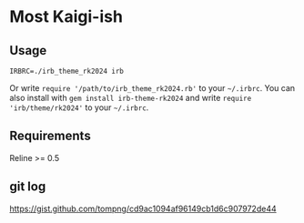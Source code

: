 # Most Kaigi-ish

## Usage

```
IRBRC=./irb_theme_rk2024 irb
```

Or write `require '/path/to/irb_theme_rk2024.rb'` to your `~/.irbrc`.
You can also install with `gem install irb-theme-rk2024` and write `require 'irb/theme/rk2024'` to your `~/.irbrc`.

## Requirements

Reline >= 0.5

## git log

https://gist.github.com/tompng/cd9ac1094af96149cb1d6c907972de44
